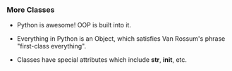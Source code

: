 ### More Classes

* Python is awesome! OOP is built into it.

* Everything in Python is an Object, which satisfies Van Rossum's phrase
  "first-class everything".

* Classes have special attributes which include __str__, __init__, etc.

